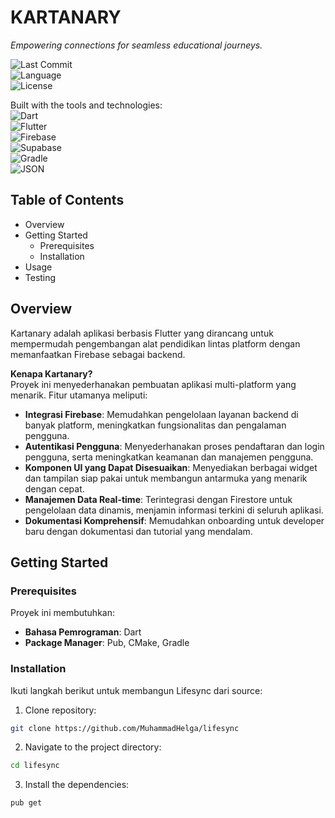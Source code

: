 # KARTANARY  
_Empowering connections for seamless educational journeys._

![Last Commit](https://img.shields.io/github/last-commit/MuhammadHelga/lifesync)  
![Language](https://img.shields.io/badge/language-dart-blue)  
![License](https://img.shields.io/github/license/MuhammadHelga/lifesync)  

Built with the tools and technologies:  
![Dart](https://img.shields.io/badge/Dart-0175C2?logo=dart&logoColor=white)  
![Flutter](https://img.shields.io/badge/Flutter-02569B?logo=flutter&logoColor=white)  
![Firebase](https://img.shields.io/badge/Firebase-FFCA28?logo=firebase&logoColor=black)  
![Supabase](https://img.shields.io/badge/Supabase-3ECF8E?logo=supabase&logoColor=white)  
![Gradle](https://img.shields.io/badge/Gradle-02303A?logo=gradle&logoColor=white)  
![JSON](https://img.shields.io/badge/JSON-000000?logo=json&logoColor=white)  

## Table of Contents  
- Overview  
- Getting Started  
  - Prerequisites  
  - Installation  
- Usage  
- Testing  

## Overview  
Kartanary adalah aplikasi berbasis Flutter yang dirancang untuk mempermudah pengembangan alat pendidikan lintas platform dengan memanfaatkan Firebase sebagai backend.

**Kenapa Kartanary?**  
Proyek ini menyederhanakan pembuatan aplikasi multi-platform yang menarik. Fitur utamanya meliputi:

- **Integrasi Firebase**: Memudahkan pengelolaan layanan backend di banyak platform, meningkatkan fungsionalitas dan pengalaman pengguna.  
- **Autentikasi Pengguna**: Menyederhanakan proses pendaftaran dan login pengguna, serta meningkatkan keamanan dan manajemen pengguna.  
- **Komponen UI yang Dapat Disesuaikan**: Menyediakan berbagai widget dan tampilan siap pakai untuk membangun antarmuka yang menarik dengan cepat.  
- **Manajemen Data Real-time**: Terintegrasi dengan Firestore untuk pengelolaan data dinamis, menjamin informasi terkini di seluruh aplikasi.  
- **Dokumentasi Komprehensif**: Memudahkan onboarding untuk developer baru dengan dokumentasi dan tutorial yang mendalam.

## Getting Started  
### Prerequisites  
Proyek ini membutuhkan:  
- **Bahasa Pemrograman**: Dart  
- **Package Manager**: Pub, CMake, Gradle  

### Installation  
Ikuti langkah berikut untuk membangun Lifesync dari source:  

1. Clone repository:
```bash
git clone https://github.com/MuhammadHelga/lifesync
```
2. Navigate to the project directory:
```bash
cd lifesync
```
3. Install the dependencies:
```bash
pub get
```
